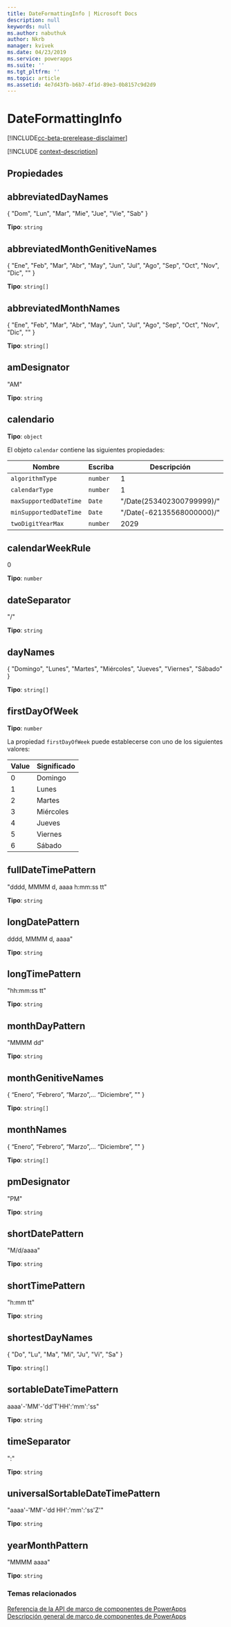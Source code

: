 ```yaml
---
title: DateFormattingInfo | Microsoft Docs
description: null
keywords: null
ms.author: nabuthuk
author: Nkrb
manager: kvivek
ms.date: 04/23/2019
ms.service: powerapps
ms.suite: ''
ms.tgt_pltfrm: ''
ms.topic: article
ms.assetid: 4e7d43fb-b6b7-4f1d-89e3-0b8157c9d2d9
---
```


# <a name="dateformattinginfo"></a>DateFormattingInfo

[!INCLUDE[cc-beta-prerelease-disclaimer](../../../includes/cc-beta-prerelease-disclaimer.md)]

[!INCLUDE [context-description](includes/dateformattinginfo-description.md)]

## <a name="properties"></a>Propiedades

## <a name="abbreviateddaynames"></a>abbreviatedDayNames

{ "Dom", "Lun", "Mar", "Mie", "Jue", "Vie", "Sab" }

**Tipo**: `string`

## <a name="abbreviatedmonthgenitivenames"></a>abbreviatedMonthGenitiveNames

{ "Ene", "Feb", "Mar", "Abr", "May", "Jun", "Jul", "Ago", "Sep", "Oct", "Nov", "Dic", "" }

**Tipo**: `string[]`

## <a name="abbreviatedmonthnames"></a>abbreviatedMonthNames

{ "Ene", "Feb", "Mar", "Abr", "May", "Jun", "Jul", "Ago", "Sep", "Oct", "Nov", "Dic", "" }

**Tipo**: `string[]`

## <a name="amdesignator"></a>amDesignator

"AM"

**Tipo**: `string`

## <a name="calendar"></a>calendario

**Tipo**: `object`

El objeto `calendar` contiene las siguientes propiedades:

|Nombre|Escriba|Descripción|
|--|--|--|
|`algorithmType`|`number`|1|
|`calendarType`|`number`|1|
|`maxSupportedDateTime`|`Date`|"/Date(253402300799999)/"|
|`minSupportedDateTime`|`Date`|"/Date(-62135568000000)/"|
|`twoDigitYearMax`|`number`|2029|

## <a name="calendarweekrule"></a>calendarWeekRule

0

**Tipo**: `number`

## <a name="dateseparator"></a>dateSeparator

"/"

**Tipo**: `string`

## <a name="daynames"></a>dayNames

{ "Domingo", "Lunes", "Martes", "Miércoles", "Jueves", "Viernes", "Sábado" }

**Tipo**: `string[]`

## <a name="firstdayofweek"></a>firstDayOfWeek

**Tipo**: `number`

La propiedad `firstDayOfWeek` puede establecerse con uno de los siguientes valores:

|Value|Significado|
|--|--|
|0|Domingo|
|1|Lunes|
|2|Martes|
|3|Miércoles|
|4|Jueves|
|5|Viernes|
|6|Sábado|

## <a name="fulldatetimepattern"></a>fullDateTimePattern

"dddd, MMMM d, aaaa h:mm:ss tt"

**Tipo**: `string`

## <a name="longdatepattern"></a>longDatePattern

dddd, MMMM d, aaaa"

**Tipo**: `string`

## <a name="longtimepattern"></a>longTimePattern

"hh:mm:ss tt"

**Tipo**: `string`

## <a name="monthdaypattern"></a>monthDayPattern

"MMMM dd"

**Tipo**: `string`

## <a name="monthgenitivenames"></a>monthGenitiveNames

{ “Enero”, “Febrero”, “Marzo”,…  “Diciembre”, "" }

**Tipo**: `string[]`

## <a name="monthnames"></a>monthNames

{ “Enero”, “Febrero”, “Marzo”,…  “Diciembre”, "" }

**Tipo**: `string[]`

## <a name="pmdesignator"></a>pmDesignator

"PM"

**Tipo**: `string`

## <a name="shortdatepattern"></a>shortDatePattern

"M/d/aaaa"

**Tipo**: `string`

## <a name="shorttimepattern"></a>shortTimePattern

"h:mm tt"

**Tipo**: `string`

## <a name="shortestdaynames"></a>shortestDayNames

{ "Do", "Lu", "Ma", "Mi", "Ju", "Vi", "Sa" }

**Tipo**: `string[]`

## <a name="sortabledatetimepattern"></a>sortableDateTimePattern

aaaa'-'MM'-'dd'T'HH':'mm':'ss"

**Tipo**: `string`

## <a name="timeseparator"></a>timeSeparator

":"

**Tipo**: `string`

## <a name="universalsortabledatetimepattern"></a>universalSortableDateTimePattern

"aaaa'-'MM'-'dd HH':'mm':'ss'Z'"

**Tipo**: `string`

## <a name="yearmonthpattern"></a>yearMonthPattern

"MMMM aaaa"

**Tipo**: `string`


### <a name="related-topics"></a>Temas relacionados

[Referencia de la API de marco de componentes de PowerApps](../reference/index.md)<br/>
[Descripción general de marco de componentes de PowerApps](../overview.md)